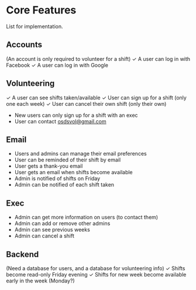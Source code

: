Core Features
=============
List for implementation.

Accounts
--------
(An account is only required to volunteer for a shift)
✓ A user can log in with Facebook
✓ A user can log in with Google

Volunteering
------------
✓ A user can see shifts taken/available
✓ User can sign up for a shift (only one each week)
✓ User can cancel their own shift (only their own)
* New users can only sign up for a shift with an exec
* User can contact osdsvol@gmail.com

Email
-----
* Users and admins can manage their email preferences
* User can be reminded of their shift by email
* User gets a thank-you email
* User gets an email when shifts become available
* Admin is notified of shifts on Friday
* Admin can be notified of each shift taken

Exec
----
* Admin can get more information on users (to contact them)
* Admin can add or remove other admins
* Admin can see previous weeks
* Admin can cancel a shift


Backend
-------
(Need a database for users, and a database for volunteering info)
✓ Shifts become read-only Friday evening
✓ Shifts for new week become available early in the week (Monday?)
